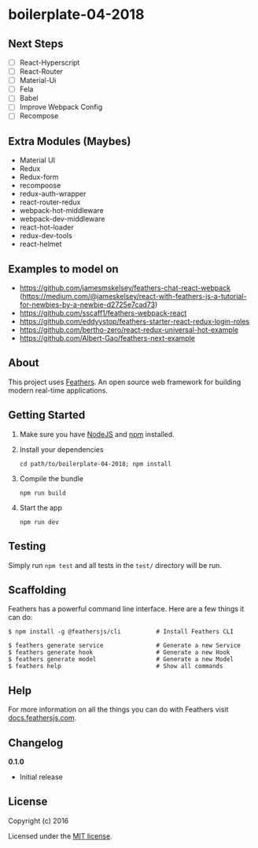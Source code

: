 # boilerplate-04-2018

## Next Steps

- [ ] React-Hyperscript
- [ ] React-Router
- [ ] Material-Ui
- [ ] Fela
- [ ] Babel
- [ ] Improve Webpack Config
- [ ] Recompose

## Extra Modules (Maybes)
- Material UI
- Redux
- Redux-form
- recompoose
- redux-auth-wrapper
- react-router-redux
- webpack-hot-middleware
- webpack-dev-middleware
- react-hot-loader
- redux-dev-tools
- react-helmet

## Examples to model on
- https://github.com/jamesmskelsey/feathers-chat-react-webpack (https://medium.com/@jameskelsey/react-with-feathers-js-a-tutorial-for-newbies-by-a-newbie-d2725e7cad73)
- https://github.com/sscaff1/feathers-webpack-react
- https://github.com/eddyystop/feathers-starter-react-redux-login-roles
- https://github.com/bertho-zero/react-redux-universal-hot-example
- https://github.com/Albert-Gao/feathers-next-example


## About

This project uses [Feathers](http://feathersjs.com). An open source web framework for building modern real-time applications.

## Getting Started

1. Make sure you have [NodeJS](https://nodejs.org/) and [npm](https://www.npmjs.com/) installed.
2. Install your dependencies

    ```
    cd path/to/boilerplate-04-2018; npm install
    ```

3. Compile the bundle

    ```
    npm run build
    ```

4. Start the app

    ```
    npm run dev
    ```

## Testing

Simply run `npm test` and all tests in the `test/` directory will be run.

## Scaffolding

Feathers has a powerful command line interface. Here are a few things it can do:

```
$ npm install -g @feathersjs/cli          # Install Feathers CLI

$ feathers generate service               # Generate a new Service
$ feathers generate hook                  # Generate a new Hook
$ feathers generate model                 # Generate a new Model
$ feathers help                           # Show all commands
```

## Help

For more information on all the things you can do with Feathers visit [docs.feathersjs.com](http://docs.feathersjs.com).

## Changelog

__0.1.0__

- Initial release

## License

Copyright (c) 2016

Licensed under the [MIT license](LICENSE).
